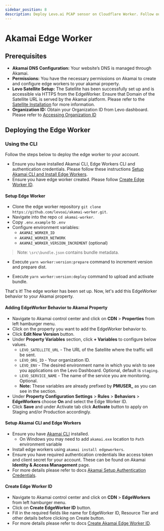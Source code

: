 ```yaml
---
sidebar_position: 8
description: Deploy Levo.ai PCAP sensor on Cloudflare Worker. Follow our detailed guide to set up and configure for enhanced API traffic capture and analysis.
---
```


# Akamai Edge Worker

## Prerequisites
- **Akamai DNS Configuration:** Your website’s DNS is managed through Akamai.
- **Permissions:** You have the necessary permissions on Akamai to create and configure edge workers to your akamai property.
- **Levo Satellite Setup:** The Satellite has been successfully set up and is accessible via HTTPS from the EdgeWorker. Ensure that Domain of the Satellite URL is served by the Akamai platform. Please refer to the [Satellite Installation](/install-satellite) for more information.
- **Organization ID:** Obtain your Organization ID from Levo dashboard. Please refer to [Accessing Organization ID](/integrations/common-tasks.md#accessing-organization-ids)

## Deploying the Edge Worker

### Using the CLI

Follow the steps below to deploy the edge worker to your account.

- Ensure you have installed Akamai CLI, Edge Workers CLI and authentication credentials. Please follow these instructions [Setup Akamai CLI and Install Edge Workers](#setup-akamai-cli-and-edge-workers).
- Ensure you have edge worker created. Please follow [Create Edge Worker ID](#create-edge-worker-id).

#### Setup Edge Worker
- Clone the edge worker repository `git clone https://github.com/levoai/akamai-worker.git`.
- Navigate into the repo `cd akamai-worker`.
- Copy `.env.example` to `.env`
- Configure environment variables:
    - `AKAMAI_WORKER_ID`
    - `AKAMAI_WORKER_NETWORK`
    - `AKAMAI_WORKER_VERSION_INCREMENT` (optional)

> Note: `\src\bundle.json` contains bundle metadata.

- Execute `yarn worker:version:prepare` command to increment version and prepare dist.

- Execute `yarn worker:version:deploy` command to upload and activate bundle.


That's it! The edge worker has been set up. Now, let's add this EdgeWorker behavior to your Akamai property.

#### Adding EdgeWorker Behavior to Akamai Property
- Navigate to Akamai control center and click on **CDN** > **Properties** from left hamburger menu.
- Click on the property you want to add the EdgeWorker behavior to.
- Click **Edit New Version** button.
- Under **Property Variables** section, click **+ Variables** to configure below values.
  - `LEVO_SATELLITE_URL` - The URL of the Satellite where the traffic will be sent.
  - `LEVO_ORG_ID` - Your organization ID.
  - `LEVO_ENV` - The desired environment name in which you wish to see you applications on the Levo Dashboard. Optional, default is `staging`.
  - `LEVO_SERVICE_NAME` - The name of the service you are monitoring. Optional.
  - **Note:** These variables are already prefixed by **PMUSER_** as you can see in the section. 
- Under **Property Configuration Settings** > **Rules** > **Behaviors** > **EdgeWorkers** choose **On** and select the Edge Worker ID.
- Click **Save** and under Activate tab click **Activate** button to apply on Staging and/or Production accordingly.


#### Setup Akamai CLI and Edge Workers
- Ensure you have [Akamai CLI](https://techdocs.akamai.com/edgeworkers/docs/akamai-cli) installed.
  - On Windows you may need to add `akamai.exe` location to `Path` environment variable
- Install edge workers using `akamai install edgeworkers`.
- Ensure you have required authentication credentials like access token and client secret for your account. These can be found on Akamai **Identity & Access Management** page. 
- For more details please refer to docs [Akamai Setup Authentication Credentials](https://techdocs.akamai.com/developer/docs/set-up-authentication-credentials).

#### Create Edge Worker ID
- Navigate to Akamai control center and click on **CDN** > **EdgeWorkers** from left hamburger menu.
- Click on **Create EdgeWorker ID** button.
- Fill in the required fields like name for EdgeWorker ID, Resource Tier and other details before clicking on Create button.
- For more details please refer to docs [Create Akamai Edge Worker ID](https://techdocs.akamai.com/edgeworkers/docs/create-an-edgeworker-id).


